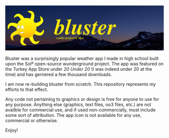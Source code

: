 ![](banner_bluster.jpg)

Bluster was a surprisingly popular weather app I made in high school built upon the Solº open-source wunderground project.  The app was featured on the Turkey App Store under *20 Under 20* (I was indeed under 20 at the time) and has gernered a few thousand downloads.

I am now re-building bluster from scratch.  This repository represents my efforts to that effect.

Any code not pertaining to graphics or design is free for anyone to use for any purpose.  Anything else (graphics, text files, oo3 files, etc.) are not availble for commercial use, and if used non-commercially, must include some sort of attribution.  The app icon is not available for any use, commercial or otherwise.

Enjoy!